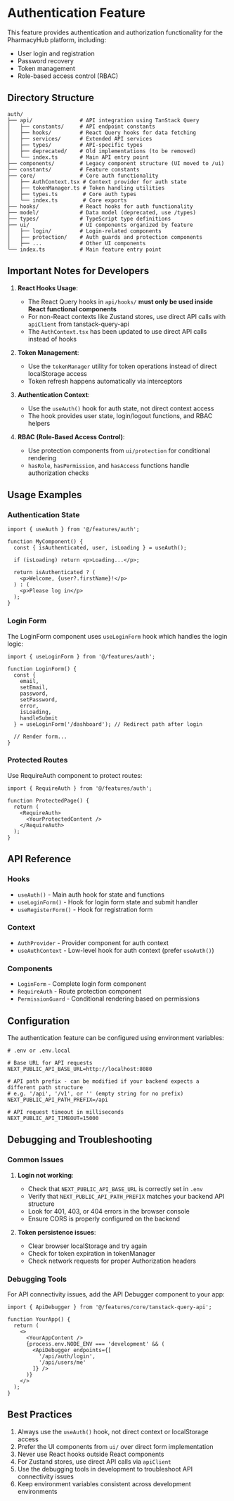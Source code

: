 # Authentication Feature

This feature provides authentication and authorization functionality for the PharmacyHub platform, including:

- User login and registration
- Password recovery
- Token management
- Role-based access control (RBAC)

## Directory Structure

```
auth/
├── api/               # API integration using TanStack Query
│   ├── constants/     # API endpoint constants
│   ├── hooks/         # React Query hooks for data fetching
│   ├── services/      # Extended API services
│   ├── types/         # API-specific types
│   ├── deprecated/    # Old implementations (to be removed)
│   └── index.ts       # Main API entry point
├── components/        # Legacy component structure (UI moved to /ui)
├── constants/         # Feature constants
├── core/              # Core auth functionality
│   ├── AuthContext.tsx # Context provider for auth state
│   ├── tokenManager.ts # Token handling utilities
│   ├── types.ts        # Core auth types
│   └── index.ts        # Core exports
├── hooks/             # React hooks for auth functionality
├── model/             # Data model (deprecated, use /types)
├── types/             # TypeScript type definitions
├── ui/                # UI components organized by feature
│   ├── login/         # Login-related components
│   ├── protection/    # Auth guards and protection components
│   ├── ...            # Other UI components
└── index.ts           # Main feature entry point
```

## Important Notes for Developers

1. **React Hooks Usage**:
   - The React Query hooks in `api/hooks/` **must only be used inside React functional components**
   - For non-React contexts like Zustand stores, use direct API calls with `apiClient` from tanstack-query-api
   - The `AuthContext.tsx` has been updated to use direct API calls instead of hooks

2. **Token Management**:
   - Use the `tokenManager` utility for token operations instead of direct localStorage access
   - Token refresh happens automatically via interceptors

3. **Authentication Context**:
   - Use the `useAuth()` hook for auth state, not direct context access
   - The hook provides user state, login/logout functions, and RBAC helpers

4. **RBAC (Role-Based Access Control)**:
   - Use protection components from `ui/protection` for conditional rendering
   - `hasRole`, `hasPermission`, and `hasAccess` functions handle authorization checks

## Usage Examples

### Authentication State

```tsx
import { useAuth } from '@/features/auth';

function MyComponent() {
  const { isAuthenticated, user, isLoading } = useAuth();
  
  if (isLoading) return <p>Loading...</p>;
  
  return isAuthenticated ? (
    <p>Welcome, {user?.firstName}!</p>
  ) : (
    <p>Please log in</p>
  );
}
```

### Login Form

The LoginForm component uses `useLoginForm` hook which handles the login logic:

```tsx
import { useLoginForm } from '@/features/auth';

function LoginForm() {
  const {
    email,
    setEmail,
    password,
    setPassword,
    error,
    isLoading,
    handleSubmit
  } = useLoginForm('/dashboard'); // Redirect path after login
  
  // Render form...
}
```

### Protected Routes

Use RequireAuth component to protect routes:

```tsx
import { RequireAuth } from '@/features/auth';

function ProtectedPage() {
  return (
    <RequireAuth>
      <YourProtectedContent />
    </RequireAuth>
  );
}
```

## API Reference

### Hooks

- `useAuth()` - Main auth hook for state and functions
- `useLoginForm()` - Hook for login form state and submit handler
- `useRegisterForm()` - Hook for registration form

### Context

- `AuthProvider` - Provider component for auth context
- `useAuthContext` - Low-level hook for auth context (prefer `useAuth()`)

### Components

- `LoginForm` - Complete login form component
- `RequireAuth` - Route protection component
- `PermissionGuard` - Conditional rendering based on permissions

## Configuration

The authentication feature can be configured using environment variables:

```
# .env or .env.local

# Base URL for API requests
NEXT_PUBLIC_API_BASE_URL=http://localhost:8080

# API path prefix - can be modified if your backend expects a different path structure
# e.g. '/api', '/v1', or '' (empty string for no prefix)
NEXT_PUBLIC_API_PATH_PREFIX=/api

# API request timeout in milliseconds
NEXT_PUBLIC_API_TIMEOUT=15000
```

## Debugging and Troubleshooting

### Common Issues

1. **Login not working**:
   - Check that `NEXT_PUBLIC_API_BASE_URL` is correctly set in `.env`
   - Verify that `NEXT_PUBLIC_API_PATH_PREFIX` matches your backend API structure
   - Look for 401, 403, or 404 errors in the browser console
   - Ensure CORS is properly configured on the backend

2. **Token persistence issues**:
   - Clear browser localStorage and try again
   - Check for token expiration in tokenManager
   - Check network requests for proper Authorization headers

### Debugging Tools

For API connectivity issues, add the API Debugger component to your app:

```tsx
import { ApiDebugger } from '@/features/core/tanstack-query-api';

function YourApp() {
  return (
    <>
      <YourAppContent />
      {process.env.NODE_ENV === 'development' && (
        <ApiDebugger endpoints={[
          '/api/auth/login',
          '/api/users/me'
        ]} />
      )}
    </>
  );
}
```

## Best Practices

1. Always use the `useAuth()` hook, not direct context or localStorage access
2. Prefer the UI components from `ui/` over direct form implementation
3. Never use React hooks outside React components
4. For Zustand stores, use direct API calls via `apiClient`
5. Use the debugging tools in development to troubleshoot API connectivity issues
6. Keep environment variables consistent across development environments
